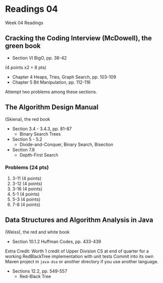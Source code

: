# Readings 04

 Week 04 Readings

## Cracking the Coding Interview (McDowell), the green book

* Section VI BigO, pp. 38-42

(4 points x2 = 8 pts)

* Chapter 4  Heaps, Tries, Graph Search, pp. 103-109
* Chapter 5  Bit Manipulation, pp. 112-116

Attempt two problems among these sections.

## The Algorithm Design Manual
(Skiena), the red book

* Section 3.4 - 3.4.3, pp. 81-87
  * Binary Search Trees
* Section 5 - 5.2
  * Divide-and-Conquer, Binary Search, Bisection
* Section 7.8
  * Depth-First Search

### Problems (24 pts)
1. 3-11 (4 points)
2. 3-12 (4 points)
3. 3-16 (4 points)
4. 5-1 (4 points)
5. 5-3 (4 points)
6. 7-8 (4 points)

## Data Structures and Algorithm Analysis in Java
(Weiss), the red and white book

* Section 10.1.2 Huffman Codes, pp. 433-439

Extra Credit: Worth 1 credit of Upper Division CS at end of quarter for a working RedBlackTree implementation with unit tests
Commit into its own Maven project in `java-dsa` or another directory if you use another language.

* Sections 12.2, pp. 549-557
  * Red-Black Tree 
